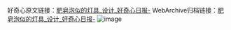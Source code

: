好奇心原文链接：[肥皂泡似的灯具_设计_好奇心日报-](https://www.qdaily.com/articles/2530.html)
WebArchive归档链接：[肥皂泡似的灯具_设计_好奇心日报-](http://web.archive.org/web/20190623151203/https://www.qdaily.com/articles/2530.html)
![image](http://ww3.sinaimg.cn/large/007d5XDpgy1g3vc3i3m1nj30u038fk11)